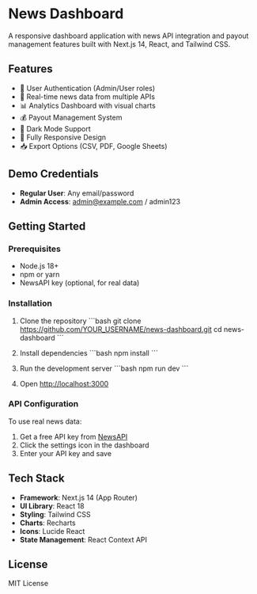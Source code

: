 # News Dashboard

A responsive dashboard application with news API integration and payout management features built with Next.js 14, React, and Tailwind CSS.

## Features

- 🔐 User Authentication (Admin/User roles)
- 📰 Real-time news data from multiple APIs
- 📊 Analytics Dashboard with visual charts
- 💰 Payout Management System
- 🎨 Dark Mode Support
- 📱 Fully Responsive Design
- 📥 Export Options (CSV, PDF, Google Sheets)

## Demo Credentials

- **Regular User**: Any email/password
- **Admin Access**: admin@example.com / admin123

## Getting Started

### Prerequisites

- Node.js 18+
- npm or yarn
- NewsAPI key (optional, for real data)

### Installation

1. Clone the repository
\`\`\`bash
git clone https://github.com/YOUR_USERNAME/news-dashboard.git
cd news-dashboard
\`\`\`

2. Install dependencies
\`\`\`bash
npm install
\`\`\`

3. Run the development server
\`\`\`bash
npm run dev
\`\`\`

4. Open [http://localhost:3000](http://localhost:3000)

### API Configuration

To use real news data:
1. Get a free API key from [NewsAPI](https://newsapi.org/)
2. Click the settings icon in the dashboard
3. Enter your API key and save

## Tech Stack

- **Framework**: Next.js 14 (App Router)
- **UI Library**: React 18
- **Styling**: Tailwind CSS
- **Charts**: Recharts
- **Icons**: Lucide React
- **State Management**: React Context API

## License

MIT License
